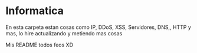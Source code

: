 # Informatica

En esta carpeta estan cosas como IP, DDoS, XSS, Servidores, DNS,, HTTP y mas, lo hire actualizando y metiendo mas cosas

Mis README todos feos XD
